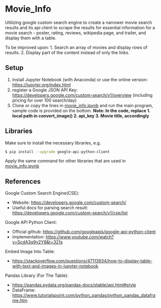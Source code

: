 # Movie_Info
Utilizing google custom search engine to create a narrower movie search results and its api client to scrape the results for essential information for a movie search - poster, rating, reviews, wikipedia page, and trailer, and display them with a table.

To be improved upon: 1. Search an array of movies and display rows of results. 2. Display part of the content instead of only the links.
## Setup
1. Install Jupyter Notebook (with Anaconda) or use the online version: https://jupyter.org/index.html
2. register a Google JSON API Key: https://developers.google.com/custom-search/v1/overview (including pricing for over 100 search/day)
3. Clone or copy the lines in [movie_info.ipynb](/movie_info.ipynb) and run the main program, sample code is provided on the bottom.
**Note: In the code, replace 1. local path in convert_image() 2. api_key 3. Movie title, accordingly**

## Libraries 
Make sure to install the necessary libraries, e.g. 
```bash
$ pip install --upgrade google-api-python-client
```
Apply the same command for other libraries that are used in [movie_info.ipynb](/movie_info.ipynb)
## References 

Google Custom Search Engine(CSE):
- Website: https://developers.google.com/custom-search/
- Useful docs for parsing search result: https://developers.google.com/custom-search/v1/cse/list

Google API Python Client:
- Official github: https://github.com/googleapis/google-api-python-client
- Implementation: https://www.youtube.com/watch?v=ScdA3q9y2Y8&t=321s

Embed Image Into Table:
- https://stackoverflow.com/questions/47113934/how-to-display-table-with-text-and-images-in-jupyter-notebook

Pandas Library (For The Table): 
- https://pandas.pydata.org/pandas-docs/stable/api.html#style
- DataFrame: https://www.tutorialspoint.com/python_pandas/python_pandas_dataframe.htm

